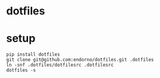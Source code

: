 # dotfiles

# setup
```
pip install dotfiles
git clone git@github.com:endorno/dotfiles.git .dotfiles
ln -snf .dotfiles/dotfilesrc .dotfilesrc
dotfiles -s
```
